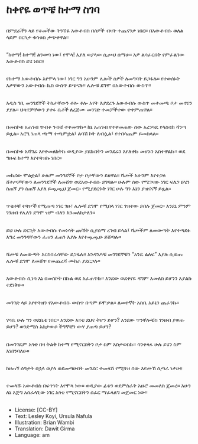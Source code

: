 # ከቀየዬ ወጥቼ ከተማ ስገባ

##
በምደራችን ላይ የቆመችው ትንሽዬ አውቶብስ በሰዎች ብዛት ተጨናንቃ ነበር። በአውቶብሱ ወለል ላይም በርካታ ቁሳቁስ ታጭቀዋል።

##
“ከተማ! ከተማ! ልንወጣ ነው፤ የሞላ! እያለ ወያላው ሲጮህ ሰማሁ። አዎ ልሳፈርበት የምፈልገው አውቶብስ ይሄ ነበር።

##
የከተማ አውቶብሱ እየሞላ ነው፤ ነገር ግን አሁንም ሌሎች ሰዎች ለመግባት ይጋፋሉ። የተወሰኑት እቃቸውን አውቶብሱ ኪስ ውስጥ ይጭናሉ። ሌሎቹ ደግሞ በአውቶብሱ ውስጥ።

##
አዲስ ገቢ መንገደኞች ትኬታቸውን ቶሎ ቶሎ አየት እያደረጉ አውቶብሱ ውስጥ መቀመጫ ቦታ መኖሩን ያያሉ። ህጻኖቻቸውን ያቀፉ ሴቶች ለረጅሙ መንገድ ተመቻችተው ተቀምጠዋል።

##
በመስኮቱ አጠገብ ጥብቆ ገብቼ ተቀመጥኩ። ከኔ አጠገብ የተቀመጠው ሰው አረንጓዴ የላስቲክ ሻንጣ ይዟል። አሮጌ ነጠላ ጫማ ተጫምቷል፤ ልባሽ ኮት ለብሷል፤ የተበሳጨም ይመስላል።

##
በመስኮቱ አሻግሬ እየተመለከትኩ ወዲያው ያደኩበትን መንደሬን እየለቀኩ መሆኑን አስተዋልኩ። ወደ ግዙፍ ከተማ እየተጓዝኩ ነበር።

##
መኪናው ሞልቷል፤ ሁሉም መንገደኞች ቦታ ቦታቸውን ይዘዋል። ሻጮች አሁንም እየተጋፉ ሸቀጦቻቸውን ለመንገደኞች ለመሸጥ ወደአውቶብሱ ይገባሉ። ሁሉም ሰው የሚገዛው ነገር ፍለጋ ይሄን ስጠኝ ያን ስጠኝ እያለ ይጯጯህ ጀመር። የሚያደርጉት ነገር ሁሉ ግን እኔን ያዝናናኝ ይዟል።

##
ጥቂቶቹ ተጓዦች የሚጠጣ ነገር ገዙ፣ ሌሎቹ ደግሞ የሚበላ ነገር ገዝተው ይበሉ ጀመር። እንደኔ ምንም ገንዘብ የሌለን ደግሞ ዝም ብለን እንመለከታለን።

##
ይህ ሁሉ ድርጊት አውቶብሱ የመነሳት ጩኸት ሲያሰማ ረገብ ይላል፤ ሻጮችም ለመውጣት እየተጣደፉ እግረ መንገዳቸውን ፈጠን ፈጠን እያሉ እየተጯጯሁ ይሸጣሉ።

##
ሻጮቹ ለመውጣት እርስበራሳቸው ይጋፋሉ። አንዳንዶቹ መንገደኞቹን “አንዴ ልለፍ” እያሉ ሲወጡ ሌሎቹ ደግሞ ለመሸጥ የመጨረሻ ሙከራ ያደርጋሉ።

##
አውቶብሱ ሲነሳ እኔ በመስኮት በኩል ወደ አፈጠጥኩ። እንደው ወደቀየዬ ዳግም እመለስ ይሆንን እያልኩ ተደነቅሁ።

##
መንገድ ላይ እየተጓዝን የአውቶብሱ ውስጥ በጣም ይሞቃል። ለመተኛት አስቤ አይኔን ጨፈንኩ።

##
ሃሳቤ ሁሉ ግን ወደቤቴ ነበር። እንደው እናቴ ደህና ትሆን ይሆን? እንደው ጥንቸሎቼስ ገንዘብ ያወጡ ይሆን? ወንድሜስ አስታውሶ ችግኞቼን ውሃ ያጠጣ ይሆን?

##
በመንገዴም አጎቴ በዛ ትልቅ ከተማ የሚኖርበትን ቦታ ስም አስታወስኩ። ሳንቀላፋ ሁሉ ይሄን ስም አነበንባለሁ።

##
ከዘጠኝ ሰዓታት በኋላ ወያላ ወደመጣሁበት መንደር ተመላሽ የሚጓዝ ሰው እየጮኸ ሲጣራ ነቃሁ።

##
ተመላሹ አውቶብስ በፍጥነት እየሞላ ነው። ወዲያው ፊቱን ወደምስራቅ አዙሮ መመለስ ጀመረ። አሁን ለኔ እጅግ አስፈላጊው ነገር አጎቴ የሚኖርበትን ሰፈር ማፈላለግ መጀመር ነው።

##
* License: [CC-BY]
* Text: Lesley Koyi, Ursula Nafula
* Illustration: Brian Wambi
* Translation: Dawit Girma
* Language: am
